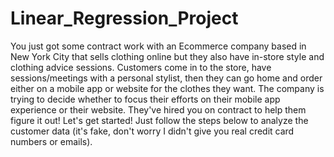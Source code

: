 # Linear_Regression_Project
 You just got some contract work with an Ecommerce company based in New York City that sells clothing online but they also have in-store style and clothing advice sessions. Customers come in to the store, have sessions/meetings with a personal stylist, then they can go home and order either on a mobile app or website for the clothes they want.  The company is trying to decide whether to focus their efforts on their mobile app experience or their website. They've hired you on contract to help them figure it out! Let's get started!  Just follow the steps below to analyze the customer data (it's fake, don't worry I didn't give you real credit card numbers or emails).
